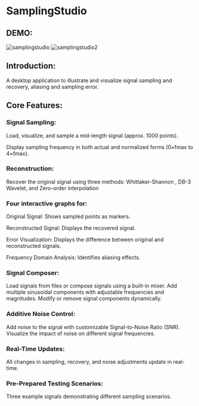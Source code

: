 # SamplingStudio

## DEMO:

![samplingstudio](https://github.com/user-attachments/assets/ecc0073c-a4a2-4228-ae78-bf3f826bd910)
![samplingstudio2](https://github.com/user-attachments/assets/67dbbb09-71c9-45e4-8d43-cb4b348468ad)

## Introduction:
A desktop application to illustrate and visualize signal sampling and recovery, aliasing and sampling error.

## Core Features:
### Signal Sampling:
Load, visualize, and sample a mid-length signal (approx. 1000 points).

Display sampling frequency in both actual and normalized forms (0×fmax to 4×fmax).

### Reconstruction:
Recover the original signal using three methods: Whittaker-Shannon , DB-3 Wavelet, and Zero-order interpolation

### Four interactive graphs for:
Original Signal: Shows sampled points as markers.

Reconstructed Signal: Displays the recovered signal.

Error Visualization: Displays the difference between original and reconstructed signals.

Frequency Domain Analysis: Identifies aliasing effects.

### Signal Composer:
Load signals from files or compose signals using a built-in mixer.
Add multiple sinusoidal components with adjustable frequencies and magnitudes.
Modify or remove signal components dynamically.

### Additive Noise Control:
Add noise to the signal with customizable Signal-to-Noise Ratio (SNR).
Visualize the impact of noise on different signal frequencies.

### Real-Time Updates:
All changes in sampling, recovery, and noise adjustments update in real-time.

### Pre-Prepared Testing Scenarios:
Three example signals demonstrating different sampling scenarios. 
